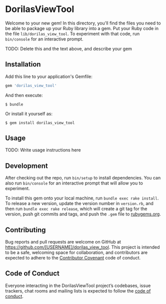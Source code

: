 # DorilasViewTool

Welcome to your new gem! In this directory, you'll find the files you need to be able to package up your Ruby library into a gem. Put your Ruby code in the file `lib/dorilas_view_tool`. To experiment with that code, run `bin/console` for an interactive prompt.

TODO: Delete this and the text above, and describe your gem

## Installation

Add this line to your application's Gemfile:

```ruby
gem 'dorilas_view_tool'
```

And then execute:

    $ bundle

Or install it yourself as:

    $ gem install dorilas_view_tool

## Usage

TODO: Write usage instructions here

## Development

After checking out the repo, run `bin/setup` to install dependencies. You can also run `bin/console` for an interactive prompt that will allow you to experiment.

To install this gem onto your local machine, run `bundle exec rake install`. To release a new version, update the version number in `version.rb`, and then run `bundle exec rake release`, which will create a git tag for the version, push git commits and tags, and push the `.gem` file to [rubygems.org](https://rubygems.org).

## Contributing

Bug reports and pull requests are welcome on GitHub at https://github.com/[USERNAME]/dorilas_view_tool. This project is intended to be a safe, welcoming space for collaboration, and contributors are expected to adhere to the [Contributor Covenant](http://contributor-covenant.org) code of conduct.

## Code of Conduct

Everyone interacting in the DorilasViewTool project’s codebases, issue trackers, chat rooms and mailing lists is expected to follow the [code of conduct](https://github.com/[USERNAME]/dorilas_view_tool/blob/master/CODE_OF_CONDUCT.md).
